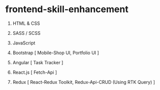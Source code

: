 # frontend-skill-enhancement

1. HTML & CSS

2. SASS / SCSS

3. JavaScript

4. Bootstrap [ Mobile-Shop UI, Portfolio UI ]

5. Angular [ Task Tracker ]

6. React.js [ Fetch-Api ]

7. Redux [ React-Redux Toolkit, Redux-Api-CRUD (Using RTK Query) ]

